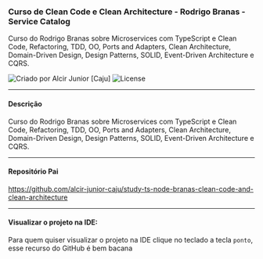 ### Curso de Clean Code e Clean Architecture - Rodrigo Branas - Service Catalog

Curso do Rodrigo Branas sobre Microservices com TypeScript e Clean Code, Refactoring, TDD, OO, Ports and Adapters, Clean Architecture, Domain-Driven Design, Design Patterns, SOLID, Event-Driven Architecture e CQRS.

<div>
    <img alt="Criado por Alcir Junior [Caju]" src="https://img.shields.io/badge/criado%20por-Alcir Junior [Caju]-%23f08700">
    <img alt="License" src="https://img.shields.io/badge/license-MIT-%23f08700">
</div>

---

#### Descrição

Curso do Rodrigo Branas sobre Microservices com TypeScript e Clean Code, Refactoring, TDD, OO, Ports and Adapters, Clean Architecture, Domain-Driven Design, Design Patterns, SOLID, Event-Driven Architecture e CQRS.

---

#### Repositório Pai
https://github.com/alcir-junior-caju/study-ts-node-branas-clean-code-and-clean-architecture

---

#### Visualizar o projeto na IDE:

Para quem quiser visualizar o projeto na IDE clique no teclado a tecla `ponto`, esse recurso do GitHub é bem bacana
